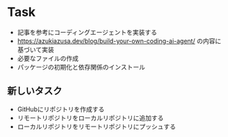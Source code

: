# Task
- 記事を参考にコーディングエージェントを実装する
- https://azukiazusa.dev/blog/build-your-own-coding-ai-agent/ の内容に基づいて実装
- 必要なファイルの作成
- パッケージの初期化と依存関係のインストール

## 新しいタスク
- GitHubにリポジトリを作成する
- リモートリポジトリをローカルリポジトリに追加する
- ローカルリポジトリをリモートリポジトリにプッシュする